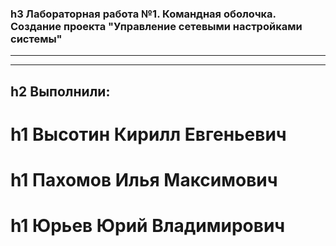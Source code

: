 ### h3 Лабораторная работа №1. Командная оболочка. Создание проекта "Управление сетевыми настройками системы"
***
____
h2 Выполнили:
--------------------
h1 Высотин Кирилл Евгеньевич
===================
h1 Пахомов Илья Максимович
===================
h1 Юрьев Юрий Владимирович
===================
